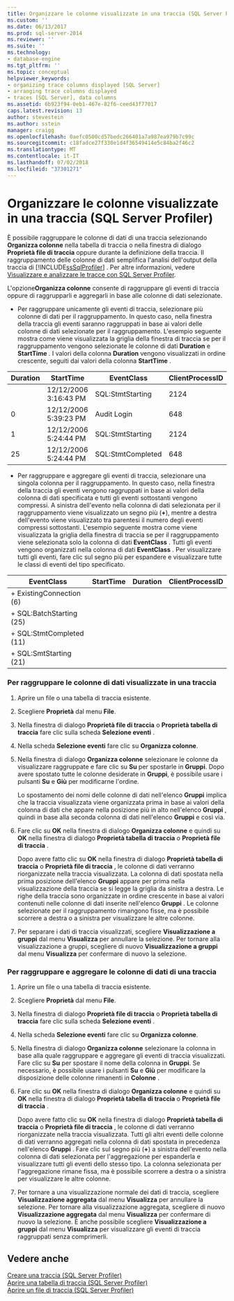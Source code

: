 ```yaml
---
title: Organizzare le colonne visualizzate in una traccia (SQL Server Profiler) | Microsoft Docs
ms.custom: ''
ms.date: 06/13/2017
ms.prod: sql-server-2014
ms.reviewer: ''
ms.suite: ''
ms.technology:
- database-engine
ms.tgt_pltfrm: ''
ms.topic: conceptual
helpviewer_keywords:
- organizing trace columns displayed [SQL Server]
- arranging trace columns displayed
- traces [SQL Server], data columns
ms.assetid: 6b923f94-0eb1-467e-82f6-ceed43f77017
caps.latest.revision: 13
author: stevestein
ms.author: sstein
manager: craigg
ms.openlocfilehash: 0aefc0500cd57bedc266401a7a987ea979b7c99c
ms.sourcegitcommit: c18fadce27f330e1d4f36549414e5c84ba2f46c2
ms.translationtype: MT
ms.contentlocale: it-IT
ms.lasthandoff: 07/02/2018
ms.locfileid: "37301271"
---
```

# <a name="organize-columns-displayed-in-a-trace-sql-server-profiler"></a>Organizzare le colonne visualizzate in una traccia (SQL Server Profiler)
  È possibile raggruppare le colonne di dati di una traccia selezionando **Organizza colonne** nella tabella di traccia o nella finestra di dialogo **Proprietà file di traccia** oppure durante la definizione della traccia. Il raggruppamento delle colonne di dati semplifica l'analisi dell'output della traccia di [!INCLUDE[ssSqlProfiler](../../includes/sssqlprofiler-md.md)] . Per altre informazioni, vedere [Visualizzare e analizzare le tracce con SQL Server Profiler](view-and-analyze-traces-with-sql-server-profiler.md).  
  
 L'opzione**Organizza colonne** consente di raggruppare gli eventi di traccia oppure di raggrupparli e aggregarli in base alle colonne di dati selezionate.  
  
-   Per raggruppare unicamente gli eventi di traccia, selezionare più colonne di dati per il raggruppamento. In questo caso, nella finestra della traccia gli eventi saranno raggruppati in base ai valori delle colonne di dati selezionate per il raggruppamento. L'esempio seguente mostra come viene visualizzata la griglia della finestra di traccia se per il raggruppamento vengono selezionate le colonne di dati **Duration** e **StartTime** . I valori della colonna **Duration** vengono visualizzati in ordine crescente, seguiti dai valori della colonna **StartTime** .  
  
|Duration|StartTime|EventClass|ClientProcessID|  
|--------------|---------------|----------------|---------------------|  
||12/12/2006 3:16:43 PM|SQL:StmtStarting|2124|  
|0|12/12/2006 5:39:23 PM|Audit Login|648|  
|1|12/12/2006 5:24:44 PM|SQL:StmtStarting|2124|  
|25|12/12/2006 5:24:44 PM|SQL:StmtCompleted|648|  
  
-   Per raggruppare e aggregare gli eventi di traccia, selezionare una singola colonna per il raggruppamento. In questo caso, nella finestra della traccia gli eventi vengono raggruppati in base ai valori della colonna di dati specificata e tutti gli eventi sottostanti vengono compressi. A sinistra dell'evento nella colonna di dati selezionata per il raggruppamento viene visualizzato un segno più (**+**), mentre a destra dell'evento viene visualizzato tra parentesi il numero degli eventi compressi sottostanti. L'esempio seguente mostra come viene visualizzata la griglia della finestra di traccia se per il raggruppamento viene selezionata solo la colonna di dati **EventClass** . Tutti gli eventi vengono organizzati nella colonna di dati **EventClass** . Per visualizzare tutti gli eventi, fare clic sul segno più per espandere e visualizzare tutte le classi di eventi del tipo specificato.  
  
|EventClass|StartTime|Duration|ClientProcessID|  
|----------------|---------------|--------------|---------------------|  
|+ ExistingConnection (6)||||  
|+ SQL:BatchStarting (25)||||  
|+ SQL:StmtCompleted (11)||||  
|+ SQL:SmtStarting (21)||||  
  
### <a name="to-group-data-columns-displayed-in-a-trace"></a>Per raggruppare le colonne di dati visualizzate in una traccia  
  
1.  Aprire un file o una tabella di traccia esistente.  
  
2.  Scegliere **Proprietà** dal menu **File**.  
  
3.  Nella finestra di dialogo **Proprietà file di traccia** o **Proprietà tabella di traccia** fare clic sulla scheda **Selezione eventi** .  
  
4.  Nella scheda **Selezione eventi** fare clic su **Organizza colonne**.  
  
5.  Nella finestra di dialogo **Organizza colonne** selezionare le colonne da visualizzare raggruppate e fare clic su **Su** per spostarle in **Gruppi**. Dopo avere spostato tutte le colonne desiderate in **Gruppi**, è possibile usare i pulsanti **Su** e **Giù** per modificarne l'ordine.  
  
     Lo spostamento dei nomi delle colonne di dati nell'elenco **Gruppi** implica che la traccia visualizzata viene organizzata prima in base ai valori della colonna di dati che appare nella posizione più in alto nell'elenco **Gruppi** , quindi in base alla seconda colonna di dati nell'elenco **Gruppi** e così via.  
  
6.  Fare clic su **OK** nella finestra di dialogo **Organizza colonne** e quindi su **OK** nella finestra di dialogo **Proprietà tabella di traccia** o **Proprietà file di traccia** .  
  
     Dopo avere fatto clic su **OK** nella finestra di dialogo **Proprietà tabella di traccia** o **Proprietà file di traccia** , le colonne di dati verranno riorganizzate nella traccia visualizzata. La colonna di dati spostata nella prima posizione dell'elenco **Gruppi** appare per prima nella visualizzazione della traccia se si legge la griglia da sinistra a destra. Le righe della traccia sono organizzate in ordine crescente in base ai valori contenuti nelle colonne di dati inserite nell'elenco **Gruppi** . Le colonne selezionate per il raggruppamento rimangono fisse, ma è possibile scorrere a destra o a sinistra per visualizzare le altre colonne.  
  
7.  Per separare i dati di traccia visualizzati, scegliere **Visualizzazione a gruppi** dal menu **Visualizza** per annullare la selezione. Per tornare alla visualizzazione a gruppi, scegliere di nuovo **Visualizzazione a gruppi** dal menu **Visualizza** per confermare di nuovo la selezione.  
  
### <a name="to-group-and-aggregate-data-columns-in-a-trace"></a>Per raggruppare e aggregare le colonne di dati di una traccia  
  
1.  Aprire un file o una tabella di traccia esistente.  
  
2.  Scegliere **Proprietà** dal menu **File**.  
  
3.  Nella finestra di dialogo **Proprietà file di traccia** o **Proprietà tabella di traccia** fare clic sulla scheda **Selezione eventi** .  
  
4.  Nella scheda **Selezione eventi** fare clic su **Organizza colonne**.  
  
5.  Nella finestra di dialogo **Organizza colonne** selezionare la colonna in base alla quale raggruppare e aggregare gli eventi di traccia visualizzati. Fare clic su **Su** per spostare il nome della colonna in **Gruppi**. Se necessario, è possibile usare i pulsanti **Su** e **Giù** per modificare la disposizione delle colonne rimanenti in **Colonne** .  
  
6.  Fare clic su **OK** nella finestra di dialogo **Organizza colonne** e quindi su **OK** nella finestra di dialogo **Proprietà tabella di traccia** o **Proprietà file di traccia** .  
  
     Dopo avere fatto clic su **OK** nella finestra di dialogo **Proprietà tabella di traccia** o **Proprietà file di traccia** , le colonne di dati verranno riorganizzate nella traccia visualizzata. Tutti gli altri eventi delle colonne di dati verranno aggregati nella colonna di dati spostata in precedenza nell'elenco **Gruppi** . Fare clic sul segno più (**+**) a sinistra dell'evento nella colonna di dati selezionata per l'aggregazione per espanderla e visualizzare tutti gli eventi dello stesso tipo. La colonna selezionata per l'aggregazione rimane fissa, ma è possibile scorrere a destra o a sinistra per visualizzare le altre colonne.  
  
7.  Per tornare a una visualizzazione normale dei dati di traccia, scegliere **Visualizzazione aggregata** dal menu **Visualizza** per annullare la selezione. Per tornare alla visualizzazione aggregata, scegliere di nuovo **Visualizzazione aggregata** dal menu **Visualizza** per confermare di nuovo la selezione. È anche possibile scegliere **Visualizzazione a gruppi** dal menu **Visualizza** per visualizzare gli eventi di traccia raggruppati senza comprimerli.  
  
## <a name="see-also"></a>Vedere anche  
 [Creare una traccia &#40;SQL Server Profiler&#41;](create-a-trace-sql-server-profiler.md)   
 [Aprire una tabella di traccia &#40;SQL Server Profiler&#41;](open-a-trace-table-sql-server-profiler.md)   
 [Aprire un file di traccia &#40;SQL Server Profiler&#41;](open-a-trace-file-sql-server-profiler.md)  
  
  
